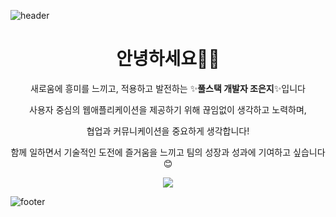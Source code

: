 ![header](https://capsule-render.vercel.app/api?type=waving&color=ADBAE3&height=150&section=header&text=Geumji_Github&fontColor=4D377B&fontSize=50&animation=fadeIn&fontAlignY=35)

<h1 align="center">안녕하세요🙋‍♀️</h1>
<div align="center">
 <p>새로움에 흥미를 느끼고, 적용하고 발전하는 ✨<strong>풀스택 개발자 조은지</strong>✨입니다</p>
 <p>사용자 중심의 웹애플리케이션을 제공하기 위해 끊임없이 생각하고 노력하며,</p>
 <p>협업과 커뮤니케이션을 중요하게 생각합니다!</p>
 <p>함께 일하면서 기술적인 도전에 즐거움을 느끼고 팀의 성장과 성과에 기여하고 싶습니다😊</p>
 <img src="https://github-readme-stats.vercel.app/api/top-langs/?username=geumji-jo&layout=compact" />
</div>

![footer](https://capsule-render.vercel.app/api?type=waving&color=D0C8E6&height=150&section=footer)
